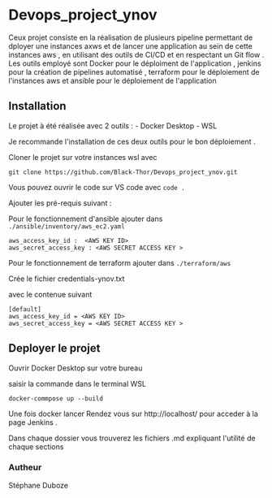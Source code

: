 # Devops_project_ynov

Ceux projet consiste en la réalisation de plusieurs pipeline permettant de dployer une instances axws et de lancer une application au sein de cette instances aws , en utilisant des outils de CI/CD et en respectant un Git flow . Les outils employé sont Docker pour le déploiment de l'application , jenkins pour la création de pipelines automatisé , terraform pour le déploiement de  l'instances aws et ansible pour le déploiement de l'application 

## Installation 

Le projet à été réalisée avec 2 outils :
    - Docker Desktop
    - WSL 

Je recommande l'installation de ces deux outils pour le bon déploiement .

Cloner le projet sur votre instances wsl avec 

```
git clone https://github.com/Black-Thor/Devops_project_ynov.git
```
Vous pouvez ouvrir le code sur VS code avec `code .`

Ajouter les pré-requis suivant : 

Pour le fonctionnement d'ansible ajouter dans `./ansible/inventory/aws_ec2.yaml`

```
aws_access_key_id :  <AWS KEY ID>
aws_secret_access_key : <AWS SECRET ACCESS KEY >
```

Pour le fonctionnement de terraform ajouter dans `./terraform/aws`

Crée le fichier credentials-ynov.txt

avec le contenue suivant 
```
[default]
aws_access_key_id = <AWS KEY ID>
aws_secret_access_key = <AWS SECRET ACCESS KEY >
```
## Deployer le projet 

Ouvrir Docker Desktop sur votre bureau 

saisir la commande dans le terminal WSL

```
docker-commpose up --build 
```

Une fois docker lancer Rendez vous sur  http://localhost/ pour acceder à la page Jenkins .

Dans chaque dossier vous trouverez les fichiers .md expliquant l'utilité de chaque sections


### Autheur 
Stéphane Duboze